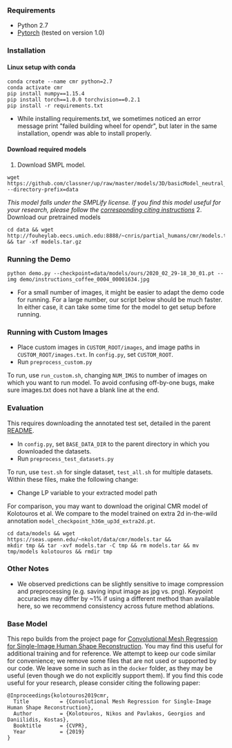 ### Requirements
- Python 2.7
- [Pytorch](https://pytorch.org/) (tested on version 1.0)

### Installation

#### Linux setup with conda
```
conda create --name cmr python=2.7
conda activate cmr
pip install numpy==1.15.4
pip install torch==1.0.0 torchvision==0.2.1
pip install -r requirements.txt
```
- While installing requirements.txt, we sometimes noticed an error message print "failed building wheel for opendr", but later in the same installation, opendr was able to install properly. 

#### Download required models
1. Download SMPL model. 
```
wget https://github.com/classner/up/raw/master/models/3D/basicModel_neutral_lbs_10_207_0_v1.0.0.pkl --directory-prefix=data
```
*This model falls under the SMPLify license. If you find this model useful for your research, please follow the [corresponding citing instructions](https://github.com/classner/up/blob/master/3dfit/README.md)*
2. Download our pretrained models
```
cd data && wget http://fouheylab.eecs.umich.edu:8888/~cnris/partial_humans/cmr/models.tar.gz && tar -xf models.tar.gz
```

### Running the Demo
```
python demo.py --checkpoint=data/models/ours/2020_02_29-18_30_01.pt --img demo/instructions_coffee_0004_00001634.jpg
```
- For a small number of images, it might be easier to adapt the demo code for running. For a large number, our script below should be much faster. In either case, it can take some time for the model to get setup before running.

### Running with Custom Images
- Place custom images in `CUSTOM_ROOT/images`, and image paths in `CUSTOM_ROOT/images.txt`. In `config.py`, set `CUSTOM_ROOT`.
- Run `preprocess_custom.py`

To run, use `run_custom.sh`, changing `NUM_IMGS` to number of images on which you want to run model. To avoid confusing off-by-one bugs, make sure images.txt does not have a blank line at the end.

### Evaluation
This requires downloading the annotated test set, detailed in the parent [README](https://github.com/crockwell/partial_humans/blob/master/README.md).

- In `config.py`, set `BASE_DATA_DIR` to the parent directory in which you downloaded the datasets. 
- Run `preprocess_test_datasets.py`

To run, use `test.sh` for single dataset, `test_all.sh` for multiple datasets. Within these files, make the following change:

- Change LP variable to your extracted model path

For comparison, you may want to download the original CMR model of Kolotouros et al. We compare to the model trained on extra 2d in-the-wild annotation `model_checkpoint_h36m_up3d_extra2d.pt`.
```
cd data/models && wget https://seas.upenn.edu/~nkolot/data/cmr/models.tar &&
mkdir tmp && tar -xvf models.tar -C tmp && rm models.tar && mv tmp/models kolotouros && rmdir tmp
```

### Other Notes
- We observed predictions can be slightly sensitive to image compression and preprocessing (e.g. saving input image as jpg vs. png). Keypoint accuracies may differ by ~1% if using a different method than available here, so we recommend consistency across future method ablations.

### Base Model
This repo builds from the project page for [Convolutional Mesh Regression for Single-Image Human Shape Reconstruction](https://github.com/nkolot/GraphCMR). You may find this useful for additional training and for reference. We attempt to keep our code similar for convenience; we remove some files that are not used or supported by our code. We leave some in such as in the `docker` folder, as they may be useful (even though we do not explicitly support them).
If you find this code useful for your research, please consider citing the following paper:

	@Inproceedings{kolotouros2019cmr,
	  Title          = {Convolutional Mesh Regression for Single-Image Human Shape Reconstruction},
	  Author         = {Kolotouros, Nikos and Pavlakos, Georgios and Daniilidis, Kostas},
	  Booktitle      = {CVPR},
	  Year           = {2019}
	}
